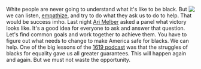 <img src="http://scripting.com/images/2020/06/17/mlkButton.png" border="0" align="right">White people are never going to understand what it's like to be black. But we can listen, <a href="http://scripting.com/liveblog/users/davewiner/2016/01/17/0880.html">empathize</a>, and try to do what they ask us to do to help. That would be success imho. Last night <a href="https://en.wikipedia.org/wiki/Ari_Melber">Ari Melber</a> asked a panel what victory looks like. It's a good idea for everyone to ask and answer that question. Let's find common goals and work together to achieve them. You have to figure out what needs to change to make America safe for blacks. We can help. One of the big lessons of the <a href="https://www.nytimes.com/2020/01/23/podcasts/1619-podcast.html">1619 podcast</a> was that the struggles of blacks for equality gave us all greater guarantees. This will happen again and again. But we must not waste the opportunity.
